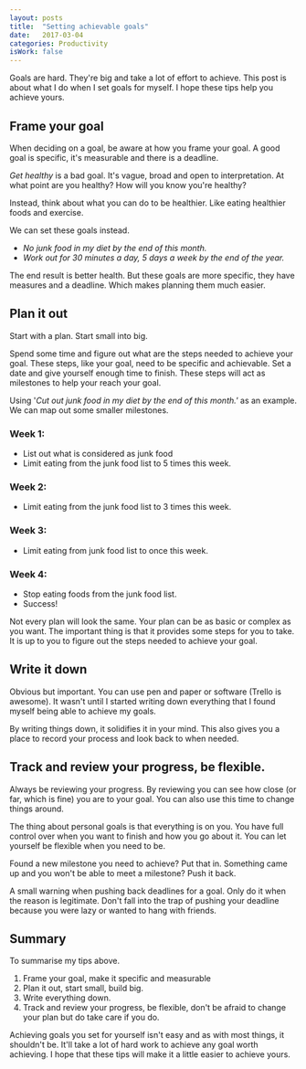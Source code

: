 ```yaml
---
layout: posts
title:  "Setting achievable goals"
date:   2017-03-04
categories: Productivity
isWork: false
---
```

Goals are hard. They're big and take a lot of effort to achieve. This post is about what I do when I set goals for myself. I hope these tips help you achieve yours. 

## Frame your goal

When deciding on a goal, be aware at how you frame your goal. A good goal is specific, it's measurable and there is a deadline.

_Get healthy_ is a bad goal. It's vague, broad and open to interpretation. At what point are you healthy? How will you know you're healthy?

Instead, think about what you can do to be healthier. Like eating healthier foods and exercise.

We can set these goals instead.

*   _No junk food in my diet by the end of this month._
*   _Work out for 30 minutes a day, 5 days a week by the end of the year._

The end result is better health. But these goals are more specific, they have measures and a deadline. Which makes planning them much easier.

## Plan it out

Start with a plan. Start small into big. 

Spend some time and figure out what are the steps needed to achieve your goal. These steps, like your goal, need to be specific and achievable. Set a date and give yourself enough time to finish. These steps will act as milestones to help your reach your goal.

Using '_Cut out junk food in my diet by the end of this month.'_ as an example. We can map out some smaller milestones.

### Week 1:

*   List out what is considered as junk food
*   Limit eating from the junk food list to 5 times this week.

### Week 2:

*   Limit eating from the junk food list to 3 times this week.

### Week 3:

*   Limit eating from junk food list to once this week.

### Week 4:

*   Stop eating foods from the junk food list.
*   Success!

Not every plan will look the same. Your plan can be as basic or complex as you want. The important thing is that it provides some steps for you to take. It is up to you to figure out the steps needed to achieve your goal. 

## Write it down

Obvious but important. You can use pen and paper or software (Trello is awesome). It wasn't until I started writing down everything that I found myself being able to achieve my goals. 

By writing things down, it solidifies it in your mind. This also gives you a place to record your process and look back to when needed.

## Track and review your progress, be flexible.

Always be reviewing your progress. By reviewing you can see how close (or far, which is fine) you are to your goal. You can also use this time to change things around.  

The thing about personal goals is that everything is on you. You have full control over when you want to finish and how you go about it. You can let yourself be flexible when you need to be.  

Found a new milestone you need to achieve? Put that in. Something came up and you won't be able to meet a milestone? Push it back.  

A small warning when pushing back deadlines for a goal. Only do it when the reason is legitimate. Don't fall into the trap of pushing your deadline because you were lazy or wanted to hang with friends.  

## Summary

To summarise my tips above.

1.  Frame your goal, make it specific and measurable
2.  Plan it out, start small, build big.
3.  Write everything down.
4.  Track and review your progress, be flexible, don't be afraid to change your plan but do take care if you do.

Achieving goals you set for yourself isn't easy and as with most things, it shouldn't be. It'll take a lot of hard work to achieve any goal worth achieving. I hope that these tips will make it a little easier to achieve yours.
